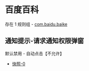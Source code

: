 # 百度百科

存在 1 规则组 - [com.baidu.baike](/src/apps/com.baidu.baike.ts)

## 通知提示-请求通知权限弹窗

默认禁用 - 自动点击【不允许】

- [快照-0](https://i.gkd.li/import/12755717)
